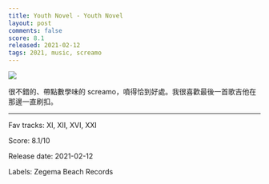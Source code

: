 ```yaml
---
title: Youth Novel - Youth Novel
layout: post
comments: false
score: 8.1
released: 2021-02-12
tags: 2021, music, screamo
---
```


![](https://f4.bcbits.com/img/a0893406462_16.jpg)

很不錯的、帶點數學味的 screamo，噴得恰到好處。我很喜歡最後一首歌吉他在那邊一直刷扣。

---

Fav tracks: XI, XII, XVI, XXI

Score: 8.1/10

Release date: 2021-02-12

Labels: Zegema Beach Records

